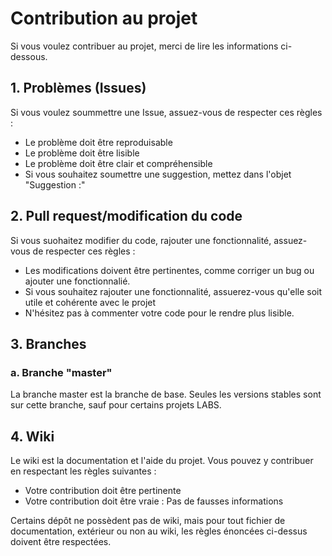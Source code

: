 # Contribution au projet
Si vous voulez contribuer au projet, merci de lire les informations ci-dessous.
## 1. Problèmes (Issues)
Si vous voulez soummettre une Issue, assuez-vous de respecter ces règles :
* Le problème doit être reproduisable
* Le problème doit être lisible
* Le problème doit être clair et compréhensible
* Si vous souhaitez soumettre une suggestion, mettez dans l'objet "Suggestion :"

## 2. Pull request/modification du code
Si vous suohaitez modifier du code, rajouter une fonctionnalité, assuez-vous de respecter ces règles :
* Les modifications doivent être pertinentes, comme corriger un bug ou ajouter une fonctionnalié.
* Si vous souhaitez rajouter une fonctionnalité, assuerez-vous qu'elle soit utile et cohérente avec le projet
* N'hésitez pas à commenter votre code pour le rendre plus lisible.

## 3. Branches
### a. Branche "master"
La branche master est la branche de base. Seules les versions stables sont sur cette branche, sauf pour certains projets LABS.

## 4. Wiki
Le wiki est la documentation et l'aide du projet. Vous pouvez y contribuer en respectant les règles suivantes :
* Votre contribution doit être pertinente
* Votre contribution doit être vraie : Pas de fausses informations

Certains dépôt ne possèdent pas de wiki, mais pour tout fichier de documentation, extérieur ou non au wiki, les règles énoncées ci-dessus doivent être respectées.
